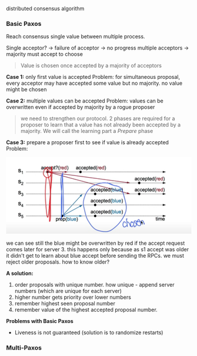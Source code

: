 distributed consensus algorithm

### Basic Paxos

Reach consensus single value between multiple process.

Single acceptor? -> failure of acceptor -> no progress
multiple acceptors -> majority must accept to choose

> Value is chosen once accepted by a majority of acceptors

**Case 1:** only first value is accepted
Problem: for simultaneous proposal, every acceptor may have accepted some value but no majority. no value might be chosen

**Case 2:** multiple values can be accepted
Problem: values can be overwritten even if accepted by majority by a rogue proposer


> we need to strengthen our protocol. 2 phases are required for a proposer to learn that a value has not already been accepted by a majority. We will call the learning part a *Prepare* phase


**Case 3:** prepare a proposer first to see if value is already accepted
Problem: 

![conflict 1](./ds_images/conflicting_choice1.png)

we can see still the blue might be overwritten by red if the accept request comes later for server 3. this happens only because as s1 accept was older it didn't get to learn about blue accept before sending the RPCs. we must reject older proposals. how to know older?


**A solution:**

1. order proposals with unique number. how unique - append server numbers (which are unique for each server)
2. higher number gets priority over lower numbers
3. remember highest seen proposal number
4. remember value of the highest accepted proposal number.


**Problems with Basic Paxos**
- Liveness is not guaranteed (solution is to randomize restarts)

### Multi-Paxos

